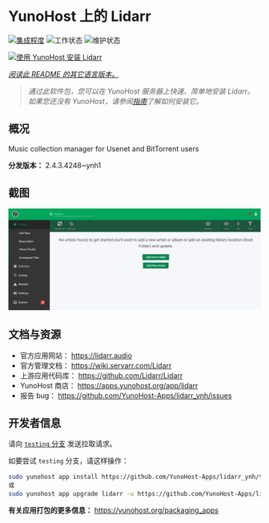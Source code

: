 <!--
注意：此 README 由 <https://github.com/YunoHost/apps/tree/master/tools/readme_generator> 自动生成
请勿手动编辑。
-->

# YunoHost 上的 Lidarr

[![集成程度](https://dash.yunohost.org/integration/lidarr.svg)](https://ci-apps.yunohost.org/ci/apps/lidarr/) ![工作状态](https://ci-apps.yunohost.org/ci/badges/lidarr.status.svg) ![维护状态](https://ci-apps.yunohost.org/ci/badges/lidarr.maintain.svg)

[![使用 YunoHost 安装 Lidarr](https://install-app.yunohost.org/install-with-yunohost.svg)](https://install-app.yunohost.org/?app=lidarr)

*[阅读此 README 的其它语言版本。](./ALL_README.md)*

> *通过此软件包，您可以在 YunoHost 服务器上快速、简单地安装 Lidarr。*  
> *如果您还没有 YunoHost，请参阅[指南](https://yunohost.org/install)了解如何安装它。*

## 概况

Music collection manager for Usenet and BitTorrent users

**分发版本：** 2.4.3.4248~ynh1

## 截图

![Lidarr 的截图](./doc/screenshots/screenshot.jpg)

## 文档与资源

- 官方应用网站： <https://lidarr.audio>
- 官方管理文档： <https://wiki.servarr.com/Lidarr>
- 上游应用代码库： <https://github.com/Lidarr/Lidarr>
- YunoHost 商店： <https://apps.yunohost.org/app/lidarr>
- 报告 bug： <https://github.com/YunoHost-Apps/lidarr_ynh/issues>

## 开发者信息

请向 [`testing` 分支](https://github.com/YunoHost-Apps/lidarr_ynh/tree/testing) 发送拉取请求。

如要尝试 `testing` 分支，请这样操作：

```bash
sudo yunohost app install https://github.com/YunoHost-Apps/lidarr_ynh/tree/testing --debug
或
sudo yunohost app upgrade lidarr -u https://github.com/YunoHost-Apps/lidarr_ynh/tree/testing --debug
```

**有关应用打包的更多信息：** <https://yunohost.org/packaging_apps>
